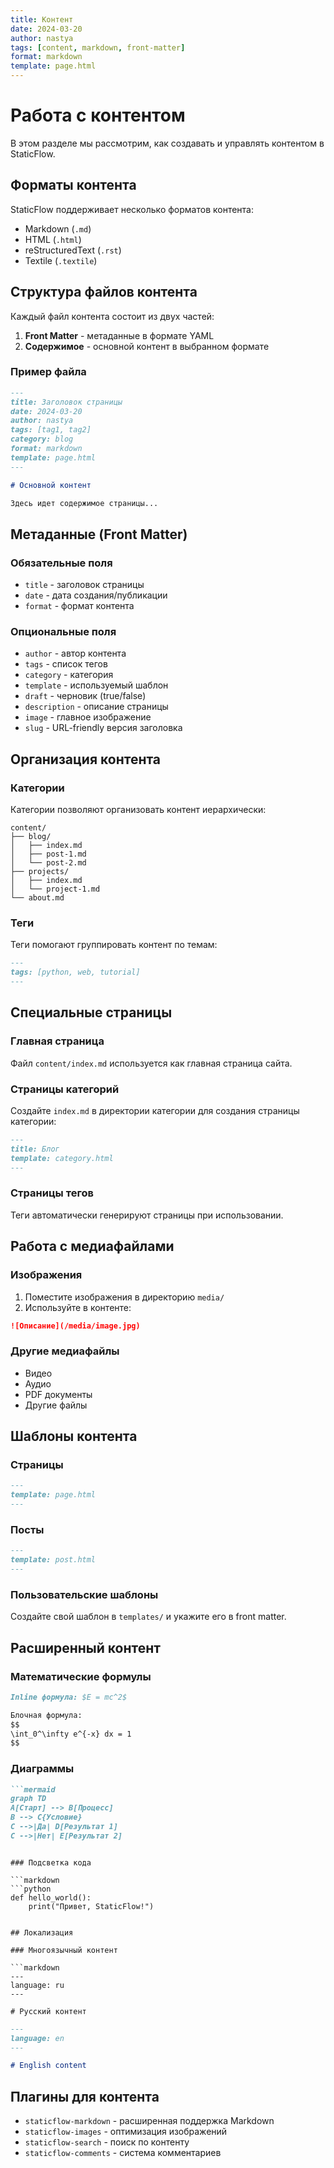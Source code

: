 ```yaml
---
title: Контент
date: 2024-03-20
author: nastya
tags: [content, markdown, front-matter]
format: markdown
template: page.html
---
```


# Работа с контентом

В этом разделе мы рассмотрим, как создавать и управлять контентом в StaticFlow.

## Форматы контента

StaticFlow поддерживает несколько форматов контента:

- Markdown (`.md`)
- HTML (`.html`)
- reStructuredText (`.rst`)
- Textile (`.textile`)

## Структура файлов контента

Каждый файл контента состоит из двух частей:

1. **Front Matter** - метаданные в формате YAML
2. **Содержимое** - основной контент в выбранном формате

### Пример файла

```markdown
---
title: Заголовок страницы
date: 2024-03-20
author: nastya
tags: [tag1, tag2]
category: blog
format: markdown
template: page.html
---

# Основной контент

Здесь идет содержимое страницы...
```

## Метаданные (Front Matter)

### Обязательные поля

- `title` - заголовок страницы
- `date` - дата создания/публикации
- `format` - формат контента

### Опциональные поля

- `author` - автор контента
- `tags` - список тегов
- `category` - категория
- `template` - используемый шаблон
- `draft` - черновик (true/false)
- `description` - описание страницы
- `image` - главное изображение
- `slug` - URL-friendly версия заголовка

## Организация контента

### Категории

Категории позволяют организовать контент иерархически:

```
content/
├── blog/
│   ├── index.md
│   ├── post-1.md
│   └── post-2.md
├── projects/
│   ├── index.md
│   └── project-1.md
└── about.md
```

### Теги

Теги помогают группировать контент по темам:

```markdown
---
tags: [python, web, tutorial]
---
```

## Специальные страницы

### Главная страница

Файл `content/index.md` используется как главная страница сайта.

### Страницы категорий

Создайте `index.md` в директории категории для создания страницы категории:

```markdown
---
title: Блог
template: category.html
---
```

### Страницы тегов

Теги автоматически генерируют страницы при использовании.

## Работа с медиафайлами

### Изображения

1. Поместите изображения в директорию `media/`
2. Используйте в контенте:

```markdown
![Описание](/media/image.jpg)
```

### Другие медиафайлы

- Видео
- Аудио
- PDF документы
- Другие файлы

## Шаблоны контента

### Страницы

```markdown
---
template: page.html
---
```

### Посты

```markdown
---
template: post.html
---
```

### Пользовательские шаблоны

Создайте свой шаблон в `templates/` и укажите его в front matter.

## Расширенный контент

### Математические формулы

```markdown
Inline формула: $E = mc^2$

Блочная формула:
$$
\int_0^\infty e^{-x} dx = 1
$$
```

### Диаграммы

```markdown
```mermaid
graph TD
A[Старт] --> B[Процесс]
B --> C{Условие}
C -->|Да| D[Результат 1]
C -->|Нет| E[Результат 2]
```
```

### Подсветка кода

```markdown
```python
def hello_world():
    print("Привет, StaticFlow!")
```
```

## Локализация

### Многоязычный контент

```markdown
---
language: ru
---

# Русский контент
```

```markdown
---
language: en
---

# English content
```

## Плагины для контента

- `staticflow-markdown` - расширенная поддержка Markdown
- `staticflow-images` - оптимизация изображений
- `staticflow-search` - поиск по контенту
- `staticflow-comments` - система комментариев 